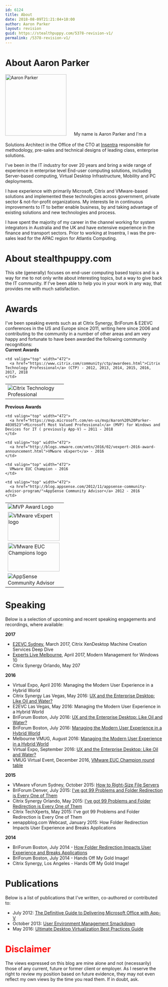 ```yaml
---
id: 6124
title: About
date: 2018-08-09T21:21:04+10:00
author: Aaron Parker
layout: revision
guid: https://stealthpuppy.com/5378-revision-v1/
permalink: /5378-revision-v1/
---
```

# About Aaron Parker

<img class="alignleft wp-image-3930 size-full" style="padding-right: 20px; padding-bottom: 20px;" src="http://stealthpuppy.com/wp-content/uploads/2009/02/HeadShotCircle.png" alt="Aaron Parker" width="195" height="195" srcset="https://stealthpuppy.com/wp-content/uploads/2009/02/HeadShotCircle.png 195w, https://stealthpuppy.com/wp-content/uploads/2009/02/HeadShotCircle-150x150.png 150w" sizes="(max-width: 195px) 100vw, 195px" /> My name is Aaron Parker and I'm a Solutions Architect in the Office of the CTO at [Insentra](http://www.insentra.com.au) responsible for methodology, pre-sales and technical designs of leading class, enterprise solutions.

I've been in the IT industry for over 20 years and bring a wide range of experience in enterprise level End-user computing solutions, including Server-based computing, Virtual Desktop Infrastructure, Mobility and PC deployments.

I have experience with primarily Microsoft, Citrix and VMware-based solutions and implemented these technologies across government, private sector & not-for-profit organizations. My interests lie in continuous improvements to IT to better enable business, by and taking advantage of existing solutions and new technologies and process.

I have spent the majority of my career in the channel working for system integrators in Australia and the UK and have extensive experience in the finance and transport sectors. Prior to working at Insentra, I was the pre-sales lead for the APAC region for Atlantis Computing.

# About stealthpuppy.com

This site (generally) focuses on end-user computing based topics and is a way for me to not only write about interesting topics, but a way to give back the IT community. If I've been able to help you in your work in any way, that provides me with much satisfaction.

# Awards

I've been speaking events such as at Citrix Synergy, BriForum & E2EVC conferences in the US and Europe since 2011, writing here since 2006 and contributing to the community in a number of other areas and am very happy and fortunate to have been awarded the following community recognitions:  
**Current Awards**

<table border="0" width="660" cellspacing="5" cellpadding="0">
  <tr>
    <td valign="top" width="171">
      <img src="http://stealthpuppy.com/wp-content/uploads/2012/03/CTP_banner.jpg" alt="Citrix Technology Professional" />
    </td>
    
    <td valign="top" width="472">
      <a href="https://www.citrix.com/community/ctp/awardees.html">Citrix Technology Professional</a> (CTP) - 2012, 2013, 2014, 2015, 2016, 2017, 2018
    </td>
  </tr>
</table>

**Previous Awards**

<table border="0" width="660" cellspacing="5" cellpadding="0">
  <tr>
    <td valign="top" width="171">
      <img src="http://stealthpuppy.com/wp-content/uploads/2012/07/MVP_Horizontal_BlueOnly.png" alt="MVP Award Logo" />
    </td>
    
    <td valign="top" width="472">
      <a href="https://mvp.microsoft.com/en-us/mvp/Aaron%20%20Parker-4030523">Microsoft Most Valued Professional</a> (MVP) for Windows and Devices for IT ( previously App-V) – 2011 - 2018
    </td>
  </tr>
  
  <tr>
    <td valign="top" width="171">
      <img class="alignnone size-full wp-image-4537" src="http://stealthpuppy.com/wp-content/uploads/2009/02/vexpert_logo.jpg" alt="VMware vExpert logo" width="165" height="92" srcset="https://stealthpuppy.com/wp-content/uploads/2009/02/vexpert_logo.jpg 165w, https://stealthpuppy.com/wp-content/uploads/2009/02/vexpert_logo-150x84.jpg 150w" sizes="(max-width: 165px) 100vw, 165px" />
    </td>
    
    <td valign="top" width="472">
      <a href="http://blogs.vmware.com/vmtn/2016/02/vexpert-2016-award-announcement.html">VMware vExpert</a> - 2016
    </td>
  </tr>
  
  <tr>
    <td valign="top" width="171">
      <img class="alignnone size-full wp-image-4949" src="http://stealthpuppy.com/wp-content/uploads/2016/06/EUC-Champion-certification-logo.png" alt="VMware EUC Champions logo" width="165" height="91" srcset="https://stealthpuppy.com/wp-content/uploads/2016/06/EUC-Champion-certification-logo.png 165w, https://stealthpuppy.com/wp-content/uploads/2016/06/EUC-Champion-certification-logo-150x83.png 150w" sizes="(max-width: 165px) 100vw, 165px" />
    </td>
    
    <td valign="top" width="472">
      VMware EUC Champion - 2016
    </td>
  </tr>
  
  <tr>
    <td valign="top" width="171">
      <img src="http://stealthpuppy.com/wp-content/uploads/2012/07/ACA_logo.png" alt="AppSense Community Advisor" />
    </td>
    
    <td valign="top" width="472">
      <a href="http://blog.appsense.com/2012/11/appsense-community-advisor-program/">AppSense Community Advisor</a> 2012 - 2016
    </td>
  </tr>
</table>

# Speaking

Below is a selection of upcoming and recent speaking engagements and recordings, where available:

**2017**

  * [E2EVC Sydney](http://www.e2evc.com/home/HomeEU.aspx#SYDNEY), March 2017, Citrix XenDesktop Machine Creation Services Deep Dive
  * [Experts Live Melbourne](https://www.expertslive.org.au/), April 2017, Modern Management for Windows 10
  * Citrix Synergy Orlando, May 207

**2016**

  * Virtual Expo, April 2016: Managing the Modern User Experience in a Hybrid World
  * Citrix Synergy Las Vegas, May 2016: [UX and the Enterprise Desktop: Like Oil and Water?](https://youtu.be/8TpXl80fkKQ)
  * E2EVC Las Vegas, May 2016: Managing the Modern User Experience in a Hybrid World
  * BriForum Boston, July 2016: [UX and the Enterprise Desktop: Like Oil and Water?](http://briforum.com/2016/US/)
  * BriForum Boston, July 2016: [Managing the Modern User Experience in a Hybrid World](http://briforum.com/2016/US/)
  * Melbourne VMUG, August 2016: [Managing the Modern User Experience in a Hybrid World](http://vmug.com/melbourne)
  * Virtual Expo, September 2016: [UX and the Enterprise Desktop: Like Oil and Water?](https://xenapptraining.leadpages.co/xbve092016/)
  * VMUG Virtual Event, December 2016, [VMware EUC Champion round table](https://www.vmug.com/Attend/VMUG-Virtual-Event)

**2015**

  * VMware vForum Sydney, October 2015: [How to Right-Size File Servers](https://www.youtube.com/watch?v=v-bpqq2Xxq4)
  * BriForum Denver, July 2015: [I've got 99 Problems and Folder Redirection is Every One of Them](http://www.brianmadden.com/video/BriForum-2015-Ive-Got-99-Problems-and-Folder-Redirection-is-Every-One-of-Them)
  * Citrix Synergy Orlando, May 2015: [I've got 99 Problems and Folder Redirection is Every One of Them](https://www.mycugc.org/p/do/sd/sid=25)
  * Citrix TechXperts, May 2015: I've got 99 Problems and Folder Redirection is Every One of Them
  * xenappblog.com Webcast, January 2015: How Folder Redirection Impacts User Experience and Breaks Applications

**2014**

  * BriForum Boston, July 2014 - [How Folder Redirection Impacts User Experience and Breaks Applications](http://www.brianmadden.com/video/BriForum-2014-Boston-How-Folder-Redirection-Impacts-User-Experience-and-Breaks-Applications)
  * BriForum Boston, July 2014 - Hands Off My Gold Image!
  * Citrix Synergy, Los Angeles - Hands Off My Gold Image!

# Publications

Below is a list of publications that I've written, co-authored or contributed to:

  * July 2012: [The Definitive Guide to Delivering Microsoft Office with App-V](http://blog.stealthpuppy.com/community/white-paper-the-definitive-guide-to-delivering-microsoft-office-with-app-v/)
  * October 2013: [User Environment Management Smackdown](http://www.brianmadden.com/opinion/Fight-Appsense-Citrix-Immidio-Microsoft-Liquidware-Labs-PolicyPak-RES-Scense-and-others)
  * May 2016: [Ultimate Desktop Virtualization Best Practices Guide](http://community.atlantiscomputing.com/blog/Atlantis/May-2016/Ultimate-Virtualization-Best-Practices-Guide)

# <span style="color: #ff0000;">Disclaimer</span>

The views expressed on this blog are mine alone and not (necessarily) those of any current, future or former client or employer. As I reserve the right to review my position based on future evidence, they may not even reflect my own views by the time you read them. If in doubt, ask.